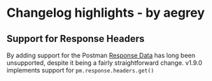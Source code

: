 # Changelog highlights - by aegrey

## Support for Response Headers

By adding support for the
Postman [Response Data](https://learning.postman.com/docs/writing-scripts/script-references/postman-sandbox-api-reference/#scripting-with-response-data)
has long been unsupported, despite it being a fairly straightforward change. v1.9.0 implements support for `pm.response.headers.get()`

